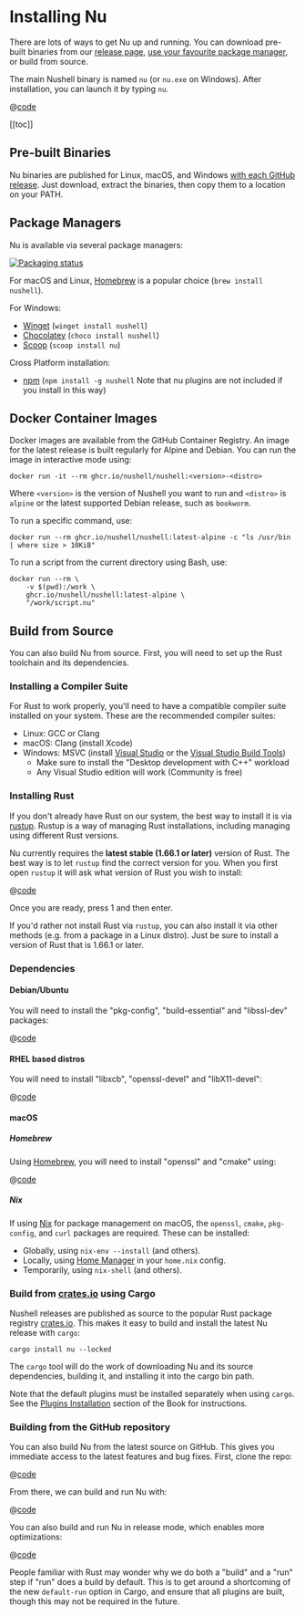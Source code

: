 # Installing Nu

There are lots of ways to get Nu up and running. You can download pre-built binaries from our [release page](https://github.com/nushell/nushell/releases), [use your favourite package manager](https://repology.org/project/nushell/versions), or build from source.

The main Nushell binary is named `nu` (or `nu.exe` on Windows). After installation, you can launch it by typing `nu`.

@[code](@snippets/installation/run_nu.sh)

[[toc]]

## Pre-built Binaries

Nu binaries are published for Linux, macOS, and Windows [with each GitHub release](https://github.com/nushell/nushell/releases). Just download, extract the binaries, then copy them to a location on your PATH.

## Package Managers

Nu is available via several package managers:

[![Packaging status](https://repology.org/badge/vertical-allrepos/nushell.svg)](https://repology.org/project/nushell/versions)

For macOS and Linux, [Homebrew](https://brew.sh/) is a popular choice (`brew install nushell`).

For Windows:

- [Winget](https://docs.microsoft.com/en-us/windows/package-manager/winget/) (`winget install nushell`)
- [Chocolatey](https://chocolatey.org/) (`choco install nushell`)
- [Scoop](https://scoop.sh/) (`scoop install nu`)

Cross Platform installation:

- [npm](https://www.npmjs.com/) (`npm install -g nushell` Note that nu plugins are not included if you install in this way)

## Docker Container Images

Docker images are available from the GitHub Container Registry. An image for the latest release is built regularly
for Alpine and Debian. You can run the image in interactive mode using:

```nu
docker run -it --rm ghcr.io/nushell/nushell:<version>-<distro>
```

Where `<version>` is the version of Nushell you want to run and `<distro>` is `alpine` or the latest supported Debian release, such as `bookworm`.

To run a specific command, use:

```nu
docker run --rm ghcr.io/nushell/nushell:latest-alpine -c "ls /usr/bin | where size > 10KiB"
```

To run a script from the current directory using Bash, use:

```nu
docker run --rm \
    -v $(pwd):/work \
    ghcr.io/nushell/nushell:latest-alpine \
    "/work/script.nu"
```

## Build from Source

You can also build Nu from source. First, you will need to set up the Rust toolchain and its dependencies.

### Installing a Compiler Suite

For Rust to work properly, you'll need to have a compatible compiler suite installed on your system. These are the recommended compiler suites:

- Linux: GCC or Clang
- macOS: Clang (install Xcode)
- Windows: MSVC (install [Visual Studio](https://visualstudio.microsoft.com/vs/community/) or the [Visual Studio Build Tools](https://visualstudio.microsoft.com/downloads/#build-tools-for-visual-studio-2022))
  - Make sure to install the "Desktop development with C++" workload
  - Any Visual Studio edition will work (Community is free)

### Installing Rust

If you don't already have Rust on our system, the best way to install it is via [rustup](https://rustup.rs/). Rustup is a way of managing Rust installations, including managing using different Rust versions.

Nu currently requires the **latest stable (1.66.1 or later)** version of Rust. The best way is to let `rustup` find the correct version for you. When you first open `rustup` it will ask what version of Rust you wish to install:

@[code](@snippets/installation/rustup_choose_rust_version.sh)

Once you are ready, press 1 and then enter.

If you'd rather not install Rust via `rustup`, you can also install it via other methods (e.g. from a package in a Linux distro). Just be sure to install a version of Rust that is 1.66.1 or later.

### Dependencies

#### Debian/Ubuntu

You will need to install the "pkg-config", "build-essential" and "libssl-dev" packages:

@[code](@snippets/installation/install_pkg_config_libssl_dev.sh)

#### RHEL based distros

You will need to install "libxcb", "openssl-devel" and "libX11-devel":

@[code](@snippets/installation/install_rhel_dependencies.sh)

#### macOS

##### Homebrew

Using [Homebrew](https://brew.sh/), you will need to install "openssl" and "cmake" using:

@[code](@snippets/installation/macos_deps.sh)

##### Nix

If using [Nix](https://nixos.org/download/#nix-install-macos) for package management on macOS, the `openssl`, `cmake`, `pkg-config`, and `curl` packages are required. These can be installed:

- Globally, using `nix-env --install` (and others).
- Locally, using [Home Manager](https://github.com/nix-community/home-manager) in your `home.nix` config.
- Temporarily, using `nix-shell` (and others).

### Build from [crates.io](https://crates.io) using Cargo

Nushell releases are published as source to the popular Rust package registry [crates.io](https://crates.io/). This makes it easy to build and install the latest Nu release with `cargo`:

```nu
cargo install nu --locked
```

The `cargo` tool will do the work of downloading Nu and its source dependencies, building it, and installing it into the cargo bin path.

Note that the default plugins must be installed separately when using `cargo`. See the [Plugins Installation](./plugins.html#core-plugins) section of the Book for instructions.

### Building from the GitHub repository

You can also build Nu from the latest source on GitHub. This gives you immediate access to the latest features and bug fixes. First, clone the repo:

@[code](@snippets/installation/git_clone_nu.sh)

From there, we can build and run Nu with:

@[code](@snippets/installation/build_nu_from_source.sh)

You can also build and run Nu in release mode, which enables more optimizations:

@[code](@snippets/installation/build_nu_from_source_release.sh)

People familiar with Rust may wonder why we do both a "build" and a "run" step if "run" does a build by default. This is to get around a shortcoming of the new `default-run` option in Cargo, and ensure that all plugins are built, though this may not be required in the future.
